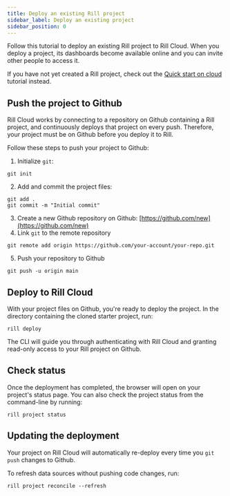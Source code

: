 ```yaml
---
title: Deploy an existing Rill project
sidebar_label: Deploy an existing project
sidebar_position: 0
---
```


Follow this tutorial to deploy an existing Rill project to Rill Cloud. When you deploy a project, its dashboards become available online and you can invite other people to access it.

If you have not yet created a Rill project, check out the [Quick start on cloud](../quickstart/cloud.md) tutorial instead.

## Push the project to Github

Rill Cloud works by connecting to a repository on Github containing a Rill project, and continuously deploys that project on every push. Therefore, your project must be on Github before you deploy it to Rill.

Follow these steps to push your project to Github:

1. Initialize `git`:
```
git init
```
2. Add and commit the project files:
```
git add .
git commit -m "Initial commit"
```
3. Create a new Github repository on Github: [https://github.com/new](https://github.com/new)
4. Link `git` to the remote repository
```
git remote add origin https://github.com/your-account/your-repo.git
```
5. Push your repository to Github
```
git push -u origin main
```

## Deploy to Rill Cloud

With your project files on Github, you're ready to deploy the project. In the directory containing the cloned starter project, run:

```
rill deploy
```

The CLI will guide you through authenticating with Rill Cloud and granting read-only access to your Rill project on Github.

## Check status

Once the deployment has completed, the browser will open on your project's status page. You can also check the project status from the command-line by running:
```
rill project status
```

## Updating the deployment

Your project on Rill Cloud will automatically re-deploy every time you `git push` changes to Github.

To refresh data sources without pushing code changes, run:
```
rill project reconcile --refresh
```
